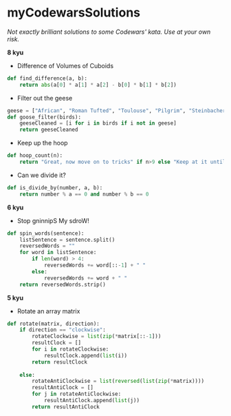 # myCodewarsSolutions
*Not exactly brilliant solutions to some Codewars' kata. Use at your own risk.*

**8 kyu**

- Difference of Volumes of Cuboids

```python
def find_difference(a, b):
    return abs(a[0] * a[1] * a[2] - b[0] * b[1] * b[2])

```
- Filter out the geese

```python
geese = ["African", "Roman Tufted", "Toulouse", "Pilgrim", "Steinbacher"]
def goose_filter(birds):
    geeseCleaned = [i for i in birds if i not in geese]
    return geeseCleaned

```
- Keep up the hoop

```python
def hoop_count(n):
    return "Great, now move on to tricks" if n>9 else "Keep at it until you get it"

```
- Can we divide it?

```python
def is_divide_by(number, a, b):
    return number % a == 0 and number % b == 0

```
**6 kyu**

- Stop gninnipS My sdroW!

```python
def spin_words(sentence):
    listSentence = sentence.split()
    reversedWords = ""
    for word in listSentence:
        if len(word) > 4:
            reversedWords += word[::-1] + " "
        else:
            reversedWords += word + " "
    return reversedWords.strip()
```
**5 kyu**

- Rotate an array matrix

```python
def rotate(matrix, direction): 
    if direction == "clockwise":
        rotateClockwise = list(zip(*matrix[::-1]))
        resultClock = []
        for i in rotateClockwise:
            resultClock.append(list(i))
        return resultClock
            
    else:
        rotateAntiClockwise = list(reversed(list(zip(*matrix))))
        resultAntiClock = []
        for j in rotateAntiClockwise:
            resultAntiClock.append(list(j))
        return resultAntiClock

```

    

    
